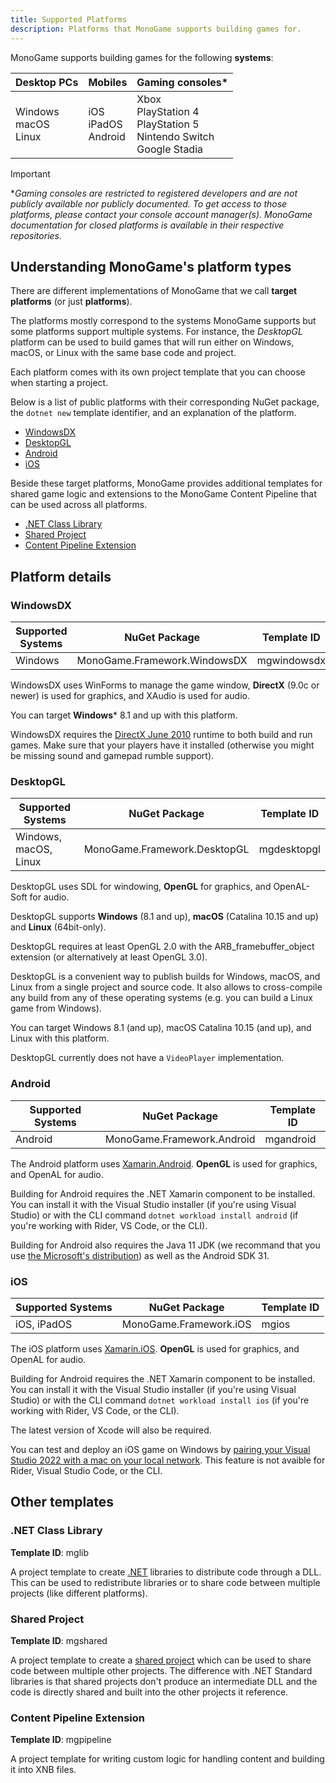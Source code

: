 ```yaml
---
title: Supported Platforms
description: Platforms that MonoGame supports building games for.
---
```


MonoGame supports building games for the following **systems**:

| **Desktop PCs**             | **Mobiles**                | **Gaming consoles***                                                           |
| --------------------------- | -------------------------- | ------------------------------------------------------------------------------ |
| Windows<br/>macOS<br/>Linux | iOS<br/>iPadOS<br/>Android | Xbox<br/>PlayStation 4<br/>PlayStation 5<br/>Nintendo Switch<br/>Google Stadia |

> [!IMPORTANT]
> **Gaming consoles are restricted to registered developers and are not publicly available nor publicly documented. To get access to those platforms, please contact your console account manager(s). MonoGame documentation for closed platforms is available in their respective repositories.*

## Understanding MonoGame's platform types

There are different implementations of MonoGame that we call **target platforms** (or just **platforms**).

The platforms mostly correspond to the systems MonoGame supports but some platforms support multiple systems. For instance, the *DesktopGL* platform can be used to build games that will run either on Windows, macOS, or Linux with the same base code and project.

Each platform comes with its own project template that you can choose when starting a project.

Below is a list of public platforms with their corresponding NuGet package, the `dotnet new` template identifier, and an explanation of the platform. 

- [WindowsDX](#windowsdx)
- [DesktopGL](#desktopgl)
- [Android](#android)
- [iOS](#ios)

Beside these target platforms, MonoGame provides additional templates for shared game logic and extensions to the MonoGame Content Pipeline that can be used across all platforms.

- [.NET Class Library](#net-class-library)
- [Shared Project](#shared-project)
- [Content Pipeline Extension](#content-pipeline-extension)

## Platform details

### WindowsDX

| **Supported Systems** | **NuGet Package**            | **Template ID** |
| --------------------- | ---------------------------- | --------------- |
| Windows               | MonoGame.Framework.WindowsDX | mgwindowsdx     |

WindowsDX uses WinForms to manage the game window, **DirectX** (9.0c or newer) is used for graphics, and XAudio is used for audio.

You can target **Windows*** 8.1 and up with this platform.

WindowsDX requires the [DirectX June 2010](https://www.microsoft.com/en-us/download/details.aspx?id=8109) runtime to both build and run games. Make sure that your players have it installed (otherwise you might be missing sound and gamepad rumble support).

### DesktopGL

| **Supported Systems** | **NuGet Package**            | **Template ID** |
| --------------------- | ---------------------------- | --------------- |
| Windows, macOS, Linux | MonoGame.Framework.DesktopGL | mgdesktopgl     |

DesktopGL uses SDL for windowing, **OpenGL** for graphics, and OpenAL-Soft for audio. 

DesktopGL supports **Windows** (8.1 and up), **macOS** (Catalina 10.15 and up) and **Linux** (64bit-only).

DesktopGL requires at least OpenGL 2.0 with the ARB_framebuffer_object extension (or alternatively at least OpenGL 3.0).

DesktopGL is a convenient way to publish builds for Windows, macOS, and Linux from a single project and source code. It also allows to cross-compile any build from any of these operating systems (e.g. you can build a Linux game from Windows).

You can target Windows 8.1 (and up), macOS Catalina 10.15 (and up), and Linux with this platform.

DesktopGL currently does not have a `VideoPlayer` implementation.

### Android

| **Supported Systems** | **NuGet Package**          | **Template ID** |
| --------------------- | -------------------------- | --------------- |
| Android               | MonoGame.Framework.Android | mgandroid       |

The Android platform uses [Xamarin.Android](https://docs.microsoft.com/en-us/xamarin/android/). **OpenGL** is used for graphics, and OpenAL for audio.

Building for Android requires the .NET Xamarin component to be installed. You can install it with the Visual Studio installer (if you're using Visual Studio) or with the CLI command ```dotnet workload install android``` (if you're working with Rider, VS Code, or the CLI).

Building for Android also requires the Java 11 JDK (we recommand that you use [the Microsoft's distribution](https://docs.microsoft.com/en-us/java/openjdk/download#openjdk-11)) as well as the Android SDK 31.

### iOS

| **Supported Systems** | **NuGet Package**      | **Template ID** |
| --------------------- | ---------------------- | --------------- |
| iOS, iPadOS           | MonoGame.Framework.iOS | mgios           |

The iOS platform uses [Xamarin.iOS](https://docs.microsoft.com/en-us/xamarin/ios/). **OpenGL** is used for graphics, and OpenAL for audio.

Building for Android requires the .NET Xamarin component to be installed. You can install it with the Visual Studio installer (if you're using Visual Studio) or with the CLI command `dotnet workload install ios` (if you're working with Rider, VS Code, or the CLI).

The latest version of Xcode will also be required.

You can test and deploy an iOS game on Windows by [pairing your Visual Studio 2022 with a mac on your local network](https://docs.microsoft.com/en-us/xamarin/ios/get-started/installation/windows/connecting-to-mac/). This feature is not avaible for Rider, Visual Studio Code, or the CLI.

## Other templates

### .NET Class Library

**Template ID**: mglib

A project template to create [.NET](https://learn.microsoft.com/en-us/dotnet/standard/class-library-overview) libraries to distribute code through a DLL. This can be used to redistribute libraries or to share code between multiple projects (like different platforms).

### Shared Project

**Template ID**: mgshared

A project template to create a [shared project](https://docs.microsoft.com/en-us/xamarin/cross-platform/app-fundamentals/shared-projects) which can be used to share code between multiple other projects. The difference with .NET Standard libraries is that shared projects don't produce an intermediate DLL and the code is directly shared and built into the other projects it reference.

### Content Pipeline Extension

**Template ID**: mgpipeline

A project template for writing custom logic for handling content and building it into XNB files.
